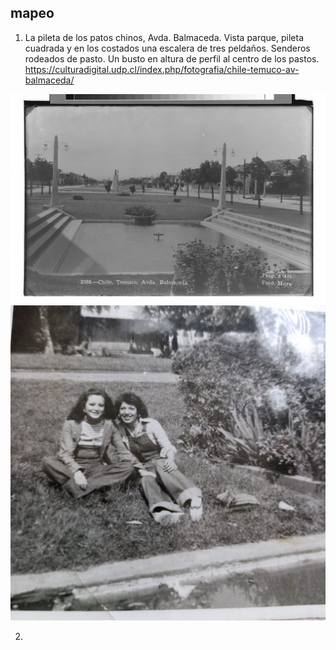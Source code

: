 ## mapeo

1. La pileta de los patos chinos, Avda. Balmaceda. Vista parque, pileta cuadrada y en los costados una escalera de tres peldaños. Senderos rodeados de pasto. Un busto en altura de perfil al centro de los pastos. https://culturadigital.udp.cl/index.php/fotografia/chile-temuco-av-balmaceda/

![alt text](img/PLB-001567.jpg)
![alt text](img/311889212_3213561055577860_6264292904250600016_n.jpg)

2. 